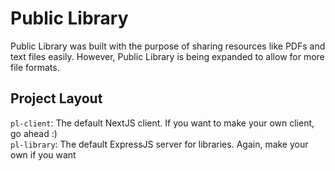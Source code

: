 # Public Library

Public Library was built with the purpose of sharing resources like PDFs and text files easily. However, Public Library is being expanded to allow for more file formats.

## Project Layout
`pl-client`: The default NextJS client. If you want to make your own client, go ahead :)
<br />
`pl-library`: The default ExpressJS server for libraries. Again, make your own if you want